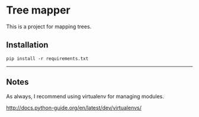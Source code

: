 # Tree mapper

This is a project for mapping trees.

## Installation

```
pip install -r requirements.txt
```

---

## Notes

As always, I recommend using virtualenv for managing modules.

http://docs.python-guide.org/en/latest/dev/virtualenvs/
